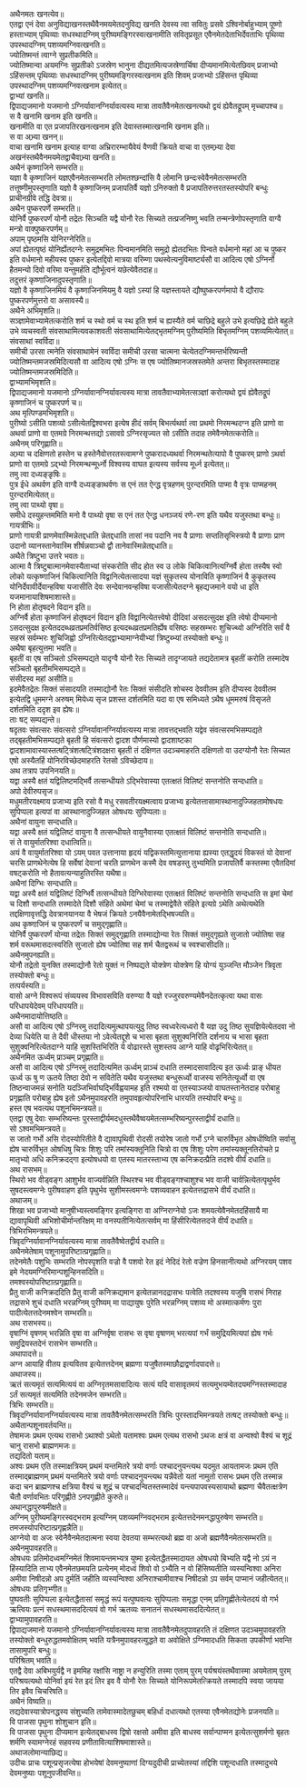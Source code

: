 
अथैनमतः खनत्येव॥  
एतद्वा एनं देवा अनुविद्याखनस्तथैवैनमयमेतदनुविद्य खनति देवस्य त्वा सवितुः प्रसवे ऽश्विनोर्बाहुभ्याम् पूष्णो हस्ताभ्याम् पृथिव्याः सधस्थादग्निम् पुरीष्यमङ्गिरस्वत्खनामीति सवितृप्रसूत एवैनमेतदेताभिर्देवताभिः पृथिव्या उपस्थादग्निम् पशव्यमग्निवत्खनति॥  
ज्योतिष्मन्तं त्वाग्ने सुप्रतीकमिति॥  
ज्योतिष्मान्वा अयमग्निः सुप्रतीको ऽजस्रेण भानुना दीद्यतमित्यजस्रेणार्चिषा दीप्यमानमित्येतछिवम् प्रजाभ्यो ऽहिंसन्तम् पृथिव्याः सधस्थादग्निम् पुरीष्यमङ्गिरस्वत्खनाम इति शिवम् प्रजाभ्यो ऽहिंसन्त पृथिव्या उपस्थादग्निम् पशव्यमग्निवत्खनाम इत्येतत्॥  
द्वाभ्यां खनति॥  
द्विपाद्यजमानो यजमानो ऽग्निर्यावानग्निर्यावत्यस्य मात्रा तावतैवैनमेतत्खनत्यथो द्वयं ह्येवैतद्रूपम् मृच्चापश्च॥  
स वै खनामि खनाम इति खनति॥  
खनामीति वा एत प्रजापतिरखनत्खनाम इति देवास्तस्मात्खनामि खनाम इति॥  
स वा अभ्र्या खनन्॥  
वाचा खनामि खनाम इत्याह वाग्वा अभ्रिरारम्भायैवेयं वैणवी क्रियते वाचा वा एतमभ्र्या देवा अखनंस्तथैवैनमयमेतद्वाचैवाभ्र्या खनति॥  
अथैनं कृष्णाजिने सम्भरति॥  
यज्ञा वै कृष्णाजिनं यज्ञएवैनमेतत्सम्भरति लोमतश्छन्दांसि वै लोमानि छन्दःस्वेवैनमेतत्सम्भरति तत्तूष्णीमुपस्तृणाति यज्ञो वै कृष्णाजिनम् प्रजापतिर्वै यज्ञो ऽनिरुक्तो वै प्रजापतिरुत्तरतस्तस्योपरि बन्धुः प्राचीनग्रीवे तद्धि देवत्रा॥  
अथैन पुष्करपर्णे सम्भरति॥  
योनिर्वै पुष्करपर्णं योनौ तद्रेतः सिञ्चति यद्वै योनौ रेतः सिच्यते तत्प्रजनिष्णु भवति तन्मन्त्रेणोपस्तृणाति वाग्वै मन्त्रो वाक्पुष्करपर्णम्॥  
अपाम् पृष्ठमसि योनिरग्नेरिति॥  
अपां ह्येतत्पृष्ठं योनिर्ह्येतदग्नेः समुद्रमभितः पिन्वमानमिति समुद्रो ह्येतदभितः पिन्वते वर्धमानो महां आ च पुष्कर इति वर्धमानो महीयस्व पुष्कर इत्येतद्दिवो मात्रया वरिम्णा पथस्वेत्यनुविमार्ष्ट्यसौ वा आदित्य एषो ऽग्निर्नो हैतमन्यो दिवो वरिमा यन्तुमर्हति द्यौर्भूत्वनं यछेत्येवैतदाह॥  
तदुत्तरं कृष्णाजिनादुपस्तृणाति॥  
यज्ञो वै कृष्णाजिनमियं वै कृष्णाजिनमियमु वै यज्ञो ऽस्यां हि यज्ञस्तायते द्यौष्पुष्करपर्णमापो वै द्यौरापः पुष्करपर्णमुत्तरो वा असावस्यै॥  
अथैने अभिमृशति॥  
सञ्ज्ञामेवाभ्यामेतत्करोति शर्म च स्थो वर्म च स्थ इति शर्म च ह्यस्यैते वर्म चाछिद्रे बहुले उभे इत्यछिद्रे ह्येते बहुले उभे व्यचस्वती संवसाथामित्यवकाशवती संवसाथामित्येतद्भृतमग्निम् पुरीष्यमिति बिभृतमग्निम् पशव्यमित्येतत्॥  
संवसाथां स्वर्विदा॥  
समीची उरसा त्मनेति संवसाथामेनं स्वर्विदा समीची उरसा चात्मना चेत्येतदग्निमन्तर्भरिष्यन्ती ज्योतिष्मन्तमजस्रमिदित्यसौ वा आदित्य एषो ऽग्निः स एष ज्योतिष्मानजस्रस्तमेते अन्तरा बिभृतस्तस्मादाह ज्योतिष्मन्तमजस्रमिदिति॥  
द्वाभ्यामभिमृशति॥  
द्विपाद्यजमानो यजमानो ऽग्निर्यावानग्निर्यावत्यस्य मात्रा तावतैवाभ्यामेतत्सञ्ज्ञां करोत्यथो द्वयं ह्येवैतद्रूपं कृष्णाजिनं च पुष्करपर्ण च॥  
अथ मृत्पिण्डमभिमृशति॥  
पुरीष्यो ऽसीति पशव्यो ऽसीत्येतद्विश्वभरा इत्येष हीदं सर्वम् बिभर्त्यथर्वा त्वा प्रथमो निरमन्थदग्न इति प्राणो वा अथर्वा प्राणो वा एतमग्रे निरमन्थत्तद्यो ऽसावग्रे ऽग्निरसृज्यत सो ऽसीति तदाह तमेवैनमेतत्करोति॥  
अथैनम् परिगृह्णाति॥  
अभ्र्या च दक्षिणतो हस्तेन च हस्तेनैवोत्तरतस्त्वामग्ने पुष्करादध्यथर्वा निरमन्थतेत्यापो वै पुष्करम् प्राणो ऽथर्वा प्राणो वा एतमग्रे ऽद्भ्यो निरमन्थन्मूर्ध्नो विश्वस्य वाघत इत्यस्य सर्वस्य मूर्ध्न इत्येतत्॥  
तमु त्वा दध्यङ्ङृषिः॥  
पुत्र ईधे अथर्वण इति वाग्वै दध्यङ्ङाथर्वणः स एनं तत ऐन्द्ध वृत्रहणम् पुरन्दरमिति पाप्मा वै वृत्रः पाप्महनम् पुरन्दरमित्येतत्॥  
तमु त्वा पाथ्यो वृषा॥  
समीधे दस्युहन्तममिति मनो वै पाथ्यो वृषा स एनं तत ऐन्द्ध धनञ्जयं रणे-रण इति यथैव यजुस्तथा बन्धुः॥  
गायत्रीभिः॥  
प्राणो गायत्री प्राणमेवास्मिन्नेतद्दधाति न्नेतद्दधाति तासां नव पदानि नव वै प्राणाः सप्ततिसृभिस्त्रयो वै प्राणाः प्राण उदानो व्यानस्तानेवास्मि शीर्षन्नवाञ्चो द्वौ तानेवास्मिन्नेतद्दधाति॥  
अथैते त्रिष्टुभा उत्तरे भवतः॥  
आत्मा वै त्रिष्टुबात्मानमेवास्यैताभ्यां संस्करोति सीद होत स्व उ लोके चिकित्वानित्यग्निर्वै होता तस्यैष स्वो लोको यत्कृष्णाजिनं चिकित्वानिति विद्वानित्येतत्सादया यज्ञं सुकृतस्य योनाविति कृष्णाजिनं वै कुकृतस्य योनिर्देवावीर्देवान्हविषा यजासीति देवः सन्देवानवन्हविषा यजासीत्येतदग्ने बृहद्यजमाने वयो धा इति यजमानायाशिषमाशास्ते॥  
नि होता होतृषदने विदान इति॥  
अग्निर्वै होता कृष्णाजिनं होतृषदनं विदान इति विद्वानित्येतत्त्वेषो दीदिवां असदत्सुदक्ष इति त्वेषो दीप्यमानो ऽसदत्सुदक्ष इत्येतददब्धव्रतप्रमतिर्वसिष्ठ इत्यदब्धव्रतप्रमतिर्ह्येष वसिष्ठः सहस्रम्भरः शुचिज्थ्वो अग्निरिति सर्वं वै सहस्रं सर्वम्भरः शुचिजिह्वो ऽग्निरित्येतद्द्वाभ्यामाग्नेयीभ्यां त्रिष्टुब्भ्यां तस्योक्तो बन्धुः॥  
अथैषा बृहत्युत्तमा भवति॥  
बृहतीं वा एष सञ्चितो ऽभिसम्पद्यते यादृग्वै योनौ रेतः सिच्यते तादृग्जायते तद्यदेतामत्र बृहतीं करोति तस्मादेष सञ्चितो बृहतीमभिसम्पद्यते॥  
संसीदस्व महां असीति॥  
इदमेवैतद्रेतः सिक्तं संसादयति तस्माद्योनौ रेतः सिक्तं संसीदति शोचस्व देववीतम इति दीप्यस्व देववीतम इत्येतद्वि धूममग्ने अरुषम् मियेध्य सृज प्रशस्त दर्शतमिति यदा वा एष समिध्यते ऽथैष धूममरुषं विसृजते दर्शतमिति ददृश इव ह्येषः॥  
ताः षट् सम्पद्यन्ते॥  
षदृतवः संवत्सरः संवत्सरो ऽग्निर्यावानग्निर्यावत्यस्य मात्रा तावत्तद्भवति यद्वेव संवत्सरमभिसम्पद्यते तद्बृहतीमभिसम्पद्यते बृहती हि संवत्सरो द्वादश पौर्णमास्यो द्वादशाष्टका द्वादशामावास्यास्तत्षट्त्रिंशत्षट्त्रिंशदक्षरा बृहती तं दक्षिणत उदञ्चमाहरति दक्षिणतो वा उदग्योनौ रेतः सिच्यत एषो अस्यैतर्हि योनिरविच्छेदमाहरति रेतसो ऽविच्छेदाय॥  
अथ तत्राप उपनिनयति॥  
यद्वा अस्यै क्षतं यद्विलिष्टमद्भिर्वै तत्सन्धीयते ऽद्भिरेवास्या एतत्क्षतं विलिष्टं सन्तनोति सन्दधाति॥  
अपो देवीरुपसृज॥  
मधुमतीरयक्ष्माय प्रजाभ्य इति रसो वै मधु रसवतीरयक्ष्मत्वाय प्रजाभ्य इत्येतत्तासामास्थानादुज्जिहतामोषधयः सुपिप्पला इत्यपां वा आस्थानादुज्जिहत ओषधयः सुपिप्पलाः॥  
अथैनां वायुना सन्दधाति॥  
यद्वा अस्यै क्षतं यद्विलिष्टं वायुना वै तत्सन्धीयते वायुनैवास्या एतत्क्षतं विलिष्टं सन्तनोति सन्दधाति॥  
सं ते वायुर्मातरिश्वा दधात्विति॥  
अयं वै वायुर्मातरिश्वा यो ऽयम् पवत उत्तानाया हृदयं यद्विकस्तमित्युत्तानाया ह्यस्या एतद्धृदयं विकस्तं यो देवानां चरसि प्राणथेनेत्येष हि सर्वेषां देवानां चरति प्राणथेन कस्मै देव वषडस्तु तुभ्यमिति प्रजापतिर्वै कस्तस्मा एवैतदिमां वषट्करोति नो हैतावत्यन्याहुतिरस्ति यथैषा॥  
अथैनां दिग्भिः सन्दधाति॥  
यद्वा अस्यै क्षतं यद्विलिष्टं दिग्भिर्वै तत्सन्धीयते दिग्भिरेवास्या एतत्क्षतं विलिष्टं सन्तनोति सन्दधाति स इमां चेमां च दिशौ सन्दधाति तस्मादेते दिशौ संहिते अथेमां चेमां च तस्माद्वेवैते संहिते इत्यग्रे ऽथेति अथेत्यथेति तद्दक्षिणावृत्तद्धि देवत्रानयानया वै भेषजं क्रियते ऽनयैवैनामेतद्भिषज्यति॥  
अथ कृष्णाजिनं च पुष्करपर्णं च समुद्गृह्णाति॥  
योनिर्वै पुष्करपर्णं योन्या तद्रेतः सिक्तं समुद्गृह्णाति तस्माद्योन्या रेतः सिक्तं समुद्गृह्यते सुजातो ज्योतिषा सह शर्म वरूथमासदत्स्वरिति सुजातो ह्येष ज्योतिषा सह शर्म चैतद्वरूथं च स्वश्चासीदति॥  
अथैनमुपनह्यति॥  
योनौ तद्रेतो युनक्ति तस्माद्योनौ रेतो युक्तं न निष्पद्यते योक्त्रेण योक्त्रेण हि योग्यं युञ्जन्ति मौञ्जेन त्रिवृता तस्योक्तो बन्धुः॥  
तत्पर्यस्यति॥  
वासो अग्ने विश्वरूपं संव्ययस्व विभावसविति वरुण्या वै यज्ञे रज्जुरवरुण्यमेवैनदेतत्कृत्वा यथा वासः परिधापयेदेवम् परिधापयति॥  
अथैनमादायोत्तिष्ठति॥  
असौ वा आदित्य एषो ऽग्निरमु तदादित्यमुत्थापयत्युदु तिष्ठ स्वध्वरेत्यध्वरो वै यज्ञ उदु तिष्ठ सुयज्ञियेत्येतदवा नो देव्या धियेति या ते दैवी धीस्तया नो ऽवेत्येतद्दूशे च भासा बृहता सुशुक्वनिरिति दर्शनाय च भासा बृहता सुशुक्वनिरित्येतदाग्ने याहि सुशस्तिभिरिति ये वोढारस्ते सुशस्तय आग्ने याहि वोढृभिरित्येतत्॥  
अथैनमित ऊर्ध्वम् प्राञ्चम् प्रगृह्णाति॥  
असौ वा आदित्य एषो ऽग्निरमुं तदादित्यमित ऊर्ध्वम् प्राञ्चं दधाति तस्मादसावादित्य इत ऊर्ध्वः प्राङ् धीयत ऊर्ध्व ऊ षु ण ऊतये तिष्ठा देवो न सवितेति यथैव यजुस्तथा बन्धुरूर्ध्वो वाजस्य सनितेत्यूर्ध्वो वा एष तिष्ठन्वाजमन्नं सनोति यदञ्जिभिर्वाघद्भिर्विह्वयामह इति रश्मयो वा एतस्याञ्जयो वाघतस्तानेतदाह परोबाहु प्रगृह्णाति परोबाहु ह्येष इतो ऽथैनमुपावहरति तमुपावहृत्योपरिनाभि धारयति तस्योपरि बन्धुः॥  
हस्त एष भवत्यथ पशूनभिमन्त्रयते॥  
एतद्वा एषु देवाः सम्भरिष्यन्तः पुरस्ताद्वीर्यमदधुस्तथैवैष्वयमेतत्सम्भरिष्यन्पुरस्ताद्वीर्यं दधाति॥  
सो ऽश्वमभिमन्त्रयते॥  
स जातो गर्भो असि रोदस्योरितीते वै द्यावापृथिवी रोदसी तयोरेष जातो गर्भो ऽग्ने चारुर्विभृत ओषधीष्विति सर्वासु ह्येष चारुर्विभृत ओषधिषु चित्रः शिशुः परि तमांस्यक्तूनिति चित्रो वा एष शिशुः परेण तमांस्यक्तूनतिरोचते प्र मातृभ्यो अधि कनिक्रदद्गा इत्योषधयो वा एतस्य मातरस्ताभ्य एष कनिक्रदत्प्रैति तदश्वे वीर्यं दधाति॥  
अथ रासभम्॥  
स्थिरो भव वीड्वङ्ग आशुर्भव वाज्यर्वन्निति स्थिरश्च भव वीड्वङ्गश्चाशुश्च भव वाजी चार्वन्नित्येतत्पृथुर्भव सुषदस्त्वमग्नेः पुरीषवाहण इति पृथुर्भव सुशीमस्त्वमग्नेः पशव्यवाहन इत्येतत्तद्रासभे वीर्यं दधाति॥  
अथाजम्॥  
शिखा भव प्रजाभ्यो मानुषीभ्यस्त्वमङ्गिर इत्यङ्गिरा वा अग्निराग्नेयो ऽजः शमयत्येवैनमेतदहिंसायै मा द्यावापृथिवी अभिशोचीर्मान्तरिक्षम् मा वनस्पतीनित्येतत्सर्वम् मा हिंसीरित्येतत्तदजे वीर्यं दधाति॥  
त्रिभिरभिमन्त्रयते॥  
त्रिवृदग्निर्यावानग्निर्यावत्यस्य मात्रा तावतैवैष्वेतद्वीर्य दधाति॥  
अथैनमेतेषाम् पशूनामुपरिष्टात्प्रगृह्णाति॥  
तदेनमेतैः पशुभिः सम्भरति नोपस्पृशति वज्रो वै पशवो रेत इदं नेदिदं रेतो वज्रेण हिनसानीत्यथो अग्निरयम् पशव इमे नेदयमग्निरिमान्पशून्हिनसदिति॥  
तमश्वस्योपरिष्टात्प्रगृह्णाति॥  
प्रैतु वाजी कनिक्रददिति प्रैतु वाजी कनिक्रद्यमान इत्येतन्नानदद्रासभः पत्वेति तदश्वस्य यजुषि रासभं निराह तद्रासभे शुचं दधाति भरन्नग्निम् पुरीष्यम् मा पाद्यायुषः पुरेति भरन्नग्निम् पशव्य मो अस्मात्कर्मणः पुरा पादीत्येतत्तदेनमश्वेन सम्भरति॥  
अथ रासभस्य॥  
वृषाग्निं वृषणम् भरन्निति वृषा वा अग्निर्वृषा रासभः स वृषा वृषाणम् भरत्यपां गर्भं समुद्रियमित्यपां ह्येष गर्भः समुद्रियस्तदेनं रासभेन सम्भरति॥  
अथापादत्ते॥  
अग्न आयाहि वीतय इत्यवितव इत्येतत्तदेनम् ब्रह्मणा यजुषैतस्माछौद्राद्वर्णादपादत्ते॥  
अथाजस्य॥  
ऋतं सत्यमृतं सत्यमित्ययं वा अग्निरृतमसावादित्यः सत्यं यदि वासावृतमयं सत्यमुभयम्वेतदयमग्निस्तस्मादाह ऽर्तं सत्यमृतं सत्यमिति तदेनमजेन सम्भरति॥  
त्रिभिः सम्भरति॥  
त्रिवृदग्निर्यावानग्निर्यावत्यस्य मात्रा तावतैवैनमेतत्सम्भरति त्रिभिः पुरस्तादभिमन्त्रयते तत्षट् तस्योक्तो बन्धुः॥  
अथैतान्पशूनावर्तयन्ति॥  
तेषामजः प्रथम एत्यथ रासभो ऽथाश्वो ऽथेतो यतामश्वः प्रथम एत्यथ रासभो ऽथजः क्षत्रं वा अन्वश्वो वैश्यं च शूद्रं चानु रासभो ब्राह्मणमजः॥  
तद्यदितो यताम्॥  
अश्वः प्रथम एति तस्माक्षत्रियम् प्रथमं यन्तमितरे त्रयो वर्णाः पश्चादनुयन्त्यथ यदमुत आयतामजः प्रथम एति तस्माद्ब्राह्मणम् प्रथमं यन्तमितरे त्रयो वर्णाः पश्चादनुयन्त्यथ यन्नैवेतो यतां नामुतो रासभः प्रथम एति तस्मान्न कदा चन ब्राह्मणश्च क्षत्रिया वैश्यं च शूद्रं च पश्चादन्वितस्तस्मादेवं यन्त्यपापवस्यसायाथो ब्रह्मणा चैवैतत्क्षत्रेण चैतौ वर्णावभितः परिगृह्णीते ऽनपगृह्णीते कुरुते॥  
अथानद्धापुरुषमीक्षते॥  
अग्निम् पुरीष्यमङ्गिरस्वद्भराम इत्यग्निम् पशव्यमग्निवद्भराम इत्येतत्तदेनमनद्धापुरुषेण सम्भरति॥  
तमजस्योपरिष्टात्प्रगृह्णन्नैति॥  
आग्नेयो वा अजः स्वेनैवैनमेतदात्मना स्वया देवतया सम्भरत्यथो ब्रह्म वा अजो ब्रह्मणैवैनमेतत्सम्भरति॥  
अथैनमुपावहरति॥  
ओषधयः प्रतिमोदध्वमग्निमेतं शिवमायन्तमभ्यत्र युष्मा इत्येतद्धैतस्मादायत ओषधयो बिभ्यति यद्वै नो ऽयं न हिंस्यादिति ताभ्य एवैनमेतछमयति प्रत्येनम् मोदध्वं शिवो वो ऽभ्यैति न वो हिंसिष्यतीति व्यस्यन्विश्वा अनिरा अमीवा निषीदन्नो अप दुर्मतिं जहीति व्यस्यन्विश्वा अनिराश्चामीवाश्च निषीदन्नो ऽप सर्वम् पाप्मानं जहीत्येतत्॥  
ओषधयः प्रतिगृभ्णीत॥  
पुष्पवतीः सुपिप्पला इत्येतद्धैतासां समृद्धं रूपं यत्पुष्पवत्यः सुपिप्पलाः समृद्धा एनम् प्रतिगृह्णीतेत्येतदयं वो गर्भ ऋत्वियः प्रत्नं सधस्थमासददित्ययं वो गर्भ ऋतव्यः सनातनं सधस्थमासददित्येतत्॥  
द्वाभ्यामुपावहरति॥  
द्विपाद्यजमानो यजमानो ऽग्निर्यावानग्निर्यावत्यस्य मात्रा तावतैवैनमेतदुपावहरति तं दक्षिणत उदञ्चमुपावहरति तस्योक्तो बन्धुरुद्धतमवोक्षितम् भवति यत्रैनमुपावहरत्युद्धते वा अवोक्षिते ऽग्निमादधति सिकता उपकीर्णा भवन्ति तासामुपरि बन्धुः॥  
परिश्रितम् भवति॥  
एतद्वै देवा अबिभयुर्यद्वै न इममिह रक्षांसि नाष्ट्रा न हन्युरिति तस्मा एताम् पुरम् पर्यश्रयंस्तथैवास्मा अयमेताम् पुरम् परिश्रयत्यथो योनिर्वा इयं रेत इदं तिर इव वै योनौ रेतः सिच्यते योनिरूपमेतत्क्रियते तस्मादपि स्वया जायया तिर इवैव चिचरिषति॥  
अथैनं विष्यति॥  
तद्यदेवास्यात्रोपनद्धस्य संशुच्यति तामेवास्मादेतछुचम् बहिर्धा दधात्यथो एतस्या एवैनमेतद्योनेः प्रजनयति॥  
वि पाजसा पृथुना शोशुचान इति॥  
वि पाजसा पृथुना दीप्यमान इत्येतद्बाधस्व द्विषो रक्षसो अमीवा इति बाधस्व सर्वान्पाप्मन इत्येतत्सुशर्मणो बृहतः शर्मणि स्यामग्नेरहं सहवस्य प्रणीतावित्याशिषमाशास्ते॥  
अथाजलोमान्याछिद्य॥  
उदीचः प्राचः पशून्प्रसृजत्येषा होभयेषां देवमनुष्याणां दिग्यदुदीची प्राच्येतस्यां तद्दिशि पशून्दधाति तस्मादुभये देवमनुष्याः पशूनुपजीवन्ति॥  

